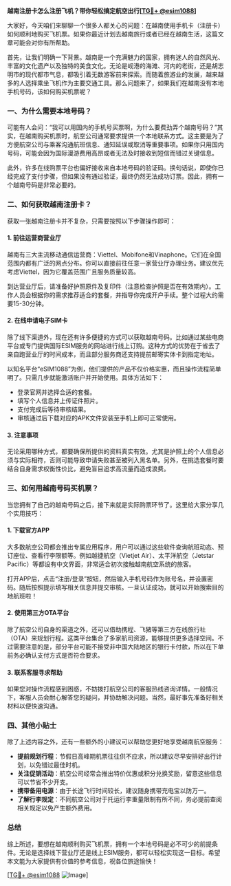 **越南注册卡怎么注册飞机？带你轻松搞定航空出行[[TG💪+ @esim1088](https://t.me/s/esim1088)]**

大家好，今天咱们来聊聊一个很多人都关心的问题：在越南使用手机卡（注册卡）如何顺利地购买飞机票。如果你最近计划去越南旅行或者已经在越南生活，这篇文章可能会对你有所帮助。

首先，让我们明确一下背景。越南是一个充满魅力的国家，拥有迷人的自然风光、丰富的文化遗产以及独特的美食文化。无论是岘港的海滩、河内的老街，还是胡志明市的现代都市气息，都吸引着无数游客前来探索。而随着旅游业的发展，越来越多的人选择乘坐飞机作为主要交通工具。那么问题来了，如果我们在越南没有本地手机号码，该如何购买机票呢？

### **一、为什么需要本地号码？**

可能有人会问：“我可以用国内的手机号买票啊，为什么要费劲弄个越南号码？”其实，在越南购买机票时，航空公司通常要求提供一个本地联系方式。这主要是为了方便航空公司与乘客沟通航班信息、通知延误或取消等重要事项。如果你只用国内号码，可能会因为国际漫游费用高昂或者无法及时接收到短信而错过关键信息。

此外，许多在线购票平台也偏好接收来自本地号码的验证码。换句话说，即使你已经完成了支付步骤，但如果没有通过验证，最终仍然无法成功订票。因此，拥有一个越南号码是非常必要的。

### **二、如何获取越南注册卡？**

获取一张越南注册卡并不复杂，只需要按照以下步骤操作即可：

#### **1. 前往运营商营业厅**
越南有三大主流移动通信运营商：Viettel、Mobifone和Vinaphone。它们在全国范围内都有广泛的网点分布。你可以直接前往任意一家营业厅办理业务。建议优先考虑Viettel，因为它覆盖范围广且服务质量较高。

到达营业厅后，请准备好护照原件及复印件（注意检查护照是否在有效期内）。工作人员会根据你的需求推荐适合的套餐，并指导你完成开户手续。整个过程大约需要15-30分钟。

#### **2. 在线申请电子SIM卡**
除了线下渠道外，现在还有许多便捷的方式可以获取越南号码。比如通过某些电商平台或专门提供国际ESIM服务的网站进行线上订购。这种方式的优势在于省去了亲自跑营业厅的时间成本，而且部分服务商还支持提前邮寄实体卡到指定地址。

以知名平台“eSIM1088”为例，他们提供的产品不仅价格实惠，而且操作流程简单明了。只需几步就能激活账户并开始使用。具体方法如下：
- 登录官网并选择合适的套餐。
- 填写个人信息并上传证件照片。
- 支付完成后等待审核结果。
- 审核通过后下载对应的APK文件安装至手机上即可正常使用。

#### **3. 注意事项**
无论采用哪种方式，都要确保所提供的资料真实有效。尤其是护照上的个人信息必须与实际相符，否则可能导致申请失败甚至被列入黑名单。另外，在挑选套餐时要结合自身需求权衡性价比，避免盲目追求高流量而造成浪费。

### **三、如何用越南号码买机票？**

当您拥有了自己的越南号码之后，接下来就是实际购票环节了。这里给大家分享几个实用技巧：

#### **1. 下载官方APP**
大多数航空公司都会推出专属应用程序，用户可以通过这些软件查询航班动态、预订座位、查看行李限额等。例如越捷航空（Vietjet Air）、太平洋航空（Jetstar Pacific）等都设有中文界面，非常适合初次接触越南航空系统的旅客。

打开APP后，点击“注册/登录”按钮，然后输入手机号码作为账号名，并设置密码。随后按照提示填写相关信息并提交审核。一旦认证成功，就可以开始搜索目的地航班啦！

#### **2. 使用第三方OTA平台**
除了航空公司自身的渠道之外，还可以借助携程、飞猪等第三方在线旅行社（OTA）来规划行程。这类平台集合了多家航司资源，能够提供更多选择空间。不过需要注意的是，部分平台可能不接受非中国大陆地区的银行卡付款，所以在下单前务必确认支付方式是否符合要求。

#### **3. 联系客服寻求帮助**
如果您对操作流程感到困惑，不妨拨打航空公司的客服热线咨询详情。一般情况下，客服人员会耐心解答您的疑问，并协助解决问题。当然，最好事先准备好相关材料以便快速沟通。

### **四、其他小贴士**

除了上述内容之外，还有一些额外的小建议可以帮助您更好地享受越南航空服务：

- **提前规划行程**：节假日高峰期机票往往供不应求，所以建议尽早安排好出行计划，以免错过最佳时机。
- **关注促销活动**：航空公司经常会推出特价优惠或积分兑换奖励，留意这些信息可以节省不少开支。
- **携带备用电源**：由于长途飞行时间较长，建议随身携带充电宝以防万一。
- **了解行李规定**：不同航空公司对于托运行李重量限制有所不同，务必提前查阅相关规定以免产生额外费用。

### **总结**

综上所述，要想在越南顺利购买飞机票，拥有一个本地号码是必不可少的前提条件。无论是选择线下营业厅还是线上ESIM服务，都可以轻松实现这一目标。希望本文能为大家提供有价值的参考信息，祝各位旅途愉快！

[[TG💪+ @esim1088](https://t.me/s/esim1088) ![Image](https://i.postimg.cc/4NQfJmqS/Snipaste-2025-05-13-00-14-12.png)]